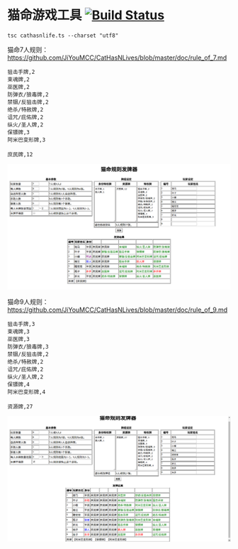 # 猫命游戏工具 [![Build Status](https://travis-ci.org/JiYouMCC/CatHasNLives.svg?branch=master)](https://travis-ci.org/JiYouMCC/CatHasNLives)

    tsc cathasnlife.ts --charset "utf8"

猫命7人规则：https://github.com/JiYouMCC/CatHasNLives/blob/master/doc/rule_of_7.md

    狙击手牌,2
    束魂牌,2
    巫医牌,2
    防弹衣/狼毒牌,2
    禁锢/反狙击牌,2
    绝杀/特赦牌,2
    诅咒/庇佑牌,2
    纵火/圣人牌,2
    保镖牌,3
    阿米巴变形牌,3
    
    庶民牌,12
    
![](img/1.png)

猫命9人规则：https://github.com/JiYouMCC/CatHasNLives/blob/master/doc/rule_of_9.md

    狙击手牌,3
    束魂牌,3
    巫医牌,3
    防弹衣/狼毒牌,3
    禁锢/反狙击牌,2
    绝杀/特赦牌,2
    诅咒/庇佑牌,2
    纵火/圣人牌,2
    保镖牌,4
    阿米巴变形牌,4
    
    资源牌,27
    
![](img/2.png)
